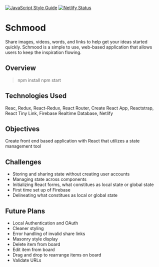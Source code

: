 [![JavaScript Style Guide](https://img.shields.io/badge/code_style-standard-brightgreen.svg)](https://standardjs.com)
[![Netlify Status](https://api.netlify.com/api/v1/badges/141e8c57-21f0-43dc-b7e9-454d8d51782e/deploy-status)](https://app.netlify.com/sites/determined-chandrasekhar-d6dccb/deploys)

# Schmood
Share images, videos, words, and links to help get your ideas started quickly. Schmood is a simple to use, web-based application that allows users to keep the inspiration flowing.

## Overview
>npm install
>npm start

## Technologies Used
Reac, Redux, React-Redux, React Router, Create React App, Reactstrap, React Tiny Link, Firebase Realtime Database, Netlify

## Objectives
Create front end based application with React that utilizes a state management tool

## Challenges
- Storing and sharing state without creating user accounts
- Managing state across components
- Initializing React forms, what constitues as local state or global state
- First time set up of Firebase
- Delineating what constitues as local or global state

## Future Plans
- Local Authentication and OAuth
- Cleaner styling
- Error handling of invalid share links
- Masonry style display
- Delete item from board
- Edit item from board
- Drag and drop to rearrange items on board
- Validate URLs
